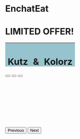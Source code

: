 # EnchatEat
  <title>EnchantEat</title>
  </head>
  <body>
    <h1>LIMITED OFFER!</h1>
    <div id="carouselExampleCaptions" class="carousel slide" data-bs-ride="false">
      <div class="carousel-indicators">
        <div class="container" style="margin-bottom:32%;">
          <div class="row">
            <div class="col-md-3"></div>
            <div class="col-md-6" style="border-radius:20px; z-index: 7;">
              <center>
                <table style="height: 7.882vw; ">
                  <tbody>
                    <tr style="height: 7.882vw;">
                      <td style="background-color:#96C3CE;" class="align-baseline"><h1 class="title" style="font-size:3vw;">Kutz </h1></td>
                      <td style="background-color:#96C3CE;" class="align-middle"><h1 class="title" style="font-size:3vw;">&</h1></td>
                      <td style="background-color:#96C3CE;" class="align-bottom"><h1 class="title" style="font-size:3vw;"> Kolorz</h1></td>
                    </tr>
                  </tbody>
                </table>
              </center>
                <button type="button" data-bs-target="#carouselExampleCaptions" data-bs-slide-to="0" class="active" aria-current="true" aria-label="Slide 1"></button>
                <button type="button" data-bs-target="#carouselExampleCaptions" data-bs-slide-to="1" aria-label="Slide 2"></button>
                <button type="button" data-bs-target="#carouselExampleCaptions" data-bs-slide-to="2" aria-label="Slide 3"></button>
            </div>
            <div class="col-md-2"></div>
          </div>
        </div>
      </div>
      <button class="carousel-control-prev" type="button" data-bs-target="#carouselExampleCaptions" data-bs-slide="prev">
        <span class="carousel-control-prev-icon" aria-hidden="true"></span>
        <span class="visually-hidden">Previous</span>
      </button>
      <button class="carousel-control-next" type="button" data-bs-target="#carouselExampleCaptions" data-bs-slide="next">
        <span class="carousel-control-next-icon" aria-hidden="true"></span>
        <span class="visually-hidden">Next</span>
      </button>
    </div>
